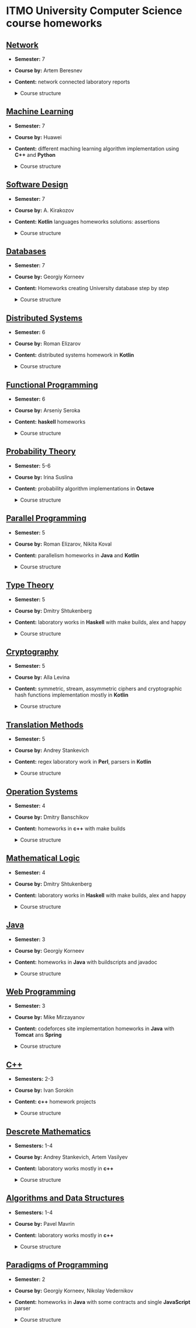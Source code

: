 # ITMO University Computer Science course homeworks

## [Network](network)

- __Semester:__ 7

- __Course by:__ Artem Beresnev

- __Content:__ network connected laboratory reports

    <details>
        <summary>Course structure</summary>
        <ul>
            <li>
                <a href="network/1-network-settings">Console network components settings utilities in Linux and Windows OS</a>
            </li>
        </ul>
    </details>

## [Machine Learning](machine-learning)

- __Semester:__ 7

- __Course by:__ Huawei

- __Content:__ different maching learning algorithm implementation using **C++** and **Python**

    <details>
        <summary>Course structure</summary>
        <ul>
            <li>
                <a href="machine-learning/kNN">kNN classifying method</a>
            </li>
            <li>
                <a href="machine-learning/linear-regression">linear regression</a>: using stochastic gradient descent with momentum and matrix method
            </li>
            <li>
                <a href="machine-learning/small-tasks">different tasks</a>
            </li>
        </ul>
    </details>

## [Software Design](software-design)

- __Semester:__ 7

- __Course by:__ A. Kirakozov

- __Content:__ **Kotlin** languages homeworks solutions: assertions

    <details>
        <summary>Course structure</summary>
        <ul>
            <li>
                <a href="software-design/1-lrucache">Using assertions in program: LRU Cache implementation</a>
            </li>
        </ul>
    </details>

## [Databases](databases)

- __Semester:__ 7

- __Course by:__ Georgiy Korneev

- __Content:__ Homeworks creating University database step by step

    <details>
        <summary>Course structure</summary>
        <ul>
            <li>
                <a href="databases/1-introduction">Introduction: setting environment</a>
            </li>
            <li>
                <a href="databases/2-model">Models: ERM, PDM, DDL, DML</a>
            </li>
            <li>
                <a href="databases/3-functional-dependencies">Functional dependencies, keys, attribute set closure</a>
            </li>
            <li>
                <a href="databases/4-normalization">Normalization</a>
            </li>
        </ul>
    </details>

## [Distributed Systems](distributed-systems)

- __Semester:__ 6

- __Course by:__ Roman Elizarov

- __Content:__ distributed systems homework in **Kotlin**

    <details>
        <summary>Course structure</summary>
        <ul>
            <li>
                <a href="distributed-systems/distributed-mutex">distributed mutex</a>
            </li>
        </ul>
    </details>

## [Functional Programming](functional-programming)

- __Semester:__ 6

- __Course by:__ Arseniy Seroka

- __Content:__ **haskell** homeworks

    <details>
        <summary>Course structure</summary>
        Practices:
        <ol>
            <li>
                <a href="functional-programming/practice1">Sorting functions</a>
            </li>
            <li>
                <a href="functional-programming/practice2">Number operations</a>
            </li>
        </ol>
        Homeworks:
        <ol start="0">
            <li>
                <a href="functional-programming/hw0">Theoretical</a>
            </li>
            <li>
                <a href="functional-programming/hw1">Basic language constructions</a>
            </li>
            <li>
                <a href="functional-programming/hw2">File System Shell</a>
            </li>
            <li>
                <a href="functional-programming/hw3">Strictness. Multithreading. Advanced types. Lenses. Comonads.</a>
            </li>
        </ol>
    </details>

## [Probability Theory](probability-theory)

- __Semester:__ 5-6

- __Course by:__ Irina Suslina

- __Content:__ probability algorithm implementations in **Octave**

    <details>
        <summary>Course structure</summary>
        <ul>
            <li>
                <a href="probability-theory/monte-carlo">Monte Carlo Method</a>
            </li>
        </ul>
    </details>

## [Parallel Programming](parallel-programming)

- __Semester:__ 5

- __Course by:__ Roman Elizarov, Nikita Koval

- __Content:__ parallelism homeworks in **Java** and **Kotlin**

    <details>
        <summary>Course structure</summary>
        <ul>
            <li>
                <a href="parallel-programming/stack-elimination">stack with elimination</a>
            </li>
            <li>
                <a href="parallel-programming/msqueue">Michael Scott queue</a>
            </li>
            <li>
                <a href="parallel-programming/fine-grained-bank">fine grained bank</a>
            </li>
            <li>
                <a href="parallel-programming/linked-list-set">linked list set</a>
            </li>
            <li>
                <a href="parallel-programming/dijkstra">parallel dijkstra</a>
            </li>
            <li>
                <a href="parallel-programming/monotonic-clock">monotonic clock</a>
            </li>
            <li>
                <a href="parallel-programming/universal-construction">universal construction</a>
            </li>
            <li>
                <a href="parallel-programming/mcs-lock">mcs lock</a>
            </li>
            <li>
                <a href="parallel-programming/faa-queue">fetch-and-add queue</a>
            </li>
            <li>
                <a href="parallel-programming/synchronous-queue">synchronous queue</a>
            </li>
            <li>
                <a href="parallel-programming/lock-free-bank">lock free bank</a>
            </li>
            <li>
                <a href="parallel-programming/stm-bank">stm bank</a>
            </li>
            <li>
                <a href="parallel-programming/blocking-stack">blocking stack</a>
            </li>
        </ul>
    </details>

## [Type Theory](type-theory)

- __Semester:__ 5

- __Course by:__ Dmitry Shtukenberg

- __Content:__ laboratory works in **Haskell** with make builds, alex and happy

    <details>
        <summary>Course structure</summary>
        <ul>
            <li>
                Lambda expression parser: <a href="type-theory/1-lambda-expression-parsing-haskell">haskell version</a>, <a href="type-theory/1-lambda-expression-parsing-ocaml">ocaml version</a>
            </li>
            <li>
                <a href="type-theory/2-normalization">normalization</a>
            </li>
            <li>
                <a href="type-theory/3-type-deduction">expression type reducing</a>
            </li>
        </ul>
    </details>

## [Cryptography](cryptography)

- __Semester:__ 5

- __Course by:__ Alla Levina

- __Content:__ symmetric, stream, assymmetric ciphers and cryptographic hash functions implementation mostly in **Kotlin**

    <details>
        <summary>Course structure</summary>
        <ul>
            <li><b>Symmetric Ciphers</b>
                <ul>
                    <li>
                        <a href="cryptography/kasiski-examination">Kasiski examination</a>: hacking Vigenere cipher
                    </li>
                    <li>
                        <a href="cryptography/des">des cipher</a> (Data Encryption Standard)
                    </li>
                    <li>
                        <a href="cryptography/serpent">serpent cipher</a>: Advanced Encryption Standard contest second place
                    </li>
                </ul>
            </li>
            <li><b>Stream Ciphers</b>
                <ul>
                    <li>
                        <a href="cryptography/rc4">rc4</a>: simpliest stream cipher
                    </li>
                    <li>
                        <a href="cryptography/comp128">a5 and comp128</a>: implementation of the A3, A5 and A8 functions defined in the GSM standard </br> A3 is used to authenticate the mobile station to the network. A8 is used to generate the session key used by A5 to encrypt the data transmitted between the mobile station and the BTS
                    </li>
                </ul>
            </li>
            <li><b>Assymmetric Ciphers</b>
                <ul>
                    <li>
                        <a href="cryptography/rsa">rsa</a>: simpliest modulo operation based assymmetric cipher, one of the first public-key cryptosystems and is widely used for secure data transmission
                    </li>
                </ul>
            </li>
            <li><b>Cryptographic Hash Functions</b>
                <ul>
                    <li>
                        <a href="cryptography/cubehash">CubeHash</a>: a cryptographic hash function submitted to the NIST hash function competition, SHA-3 semi-finalist
                    </li>
                </ul>
            </li>
    </details>

## [Translation Methods](translation-methods)

- __Semester:__ 5

- __Course by:__ Andrey Stankevich

- __Content:__ regex laboratory work in **Perl**, parsers in **Kotlin**

    <details>
        <summary>Course structure</summary>
        <ul>
            <li>
                <a href="translation-methods/regular-expressions">Regular Expressions in Perl</a>
            </li>
            <li>
                Manual building top-to-bottom syntax analyzers: <a href="translation-methods/c-function-header">c function headers</a>
            </li>
            <li>
                Using automatic analyzers generators Bison or ANTLR: <a href="translation-methods/functional2imperative">functional to imperative language translation</a>
            </li>
            <li>
                <a href="https://github.com/nothingelsematters/lalr-generator">LALR parser generator</a>
            </li>
        </ul>
    </details>

## [Operation Systems](operation-systems)

- __Semester:__ 4

- __Course by:__ Dmitry Banschikov

- __Content:__ homeworks in **c++** with make builds

    <details>
        <summary>Course structure</summary>
        <ul>
        <li>
            <a href="operation-systems/terminal">Interpreter</a>
        </li>
        <li>
            <a href="operation-systems/find">Find utility subset</a>
        </li>
        <li>
            <a href="operation-systems/pseudo-jit">Piece of JIT complier</a>
        </li>
        <li>
            <a href="operation-systems/libs-acquaintance">Introduction to libraries</a>
        </li>
        <li>
            <a href="operation-systems/synchronous-spcket-service">Introduction to sockets</a>
        </li>
        <li>
            <a href="operation-systems/net-descriptor-passing">Introduction to descriptors transferring and IPC</a>
        </li>
        <li>
            <a href="operation-systems/sigsegv-handler">Signals handling</a>
        </li>
        </ul>
    </details>

## [Mathematical Logic](mathematical-logic)

- __Semester:__ 4

- __Course by:__ Dmitry Shtukenberg

- __Content:__ laboratory works in **Haskell** with make builds, alex and happy

    <details>
        <summary>Course structure</summary>
        <ul>
            <li>
                <a href="mathematical-logic/1-expression-parser">expression parser</a>
            </li>
            <li>
                <a href="mathematical-logic/2-proof-minimization">proof minimization</a>
            </li>
            <li>
                <a href="mathematical-logic/3-intuitionistic-proof-conversion">intuitionistic proof conversion</a>
            </li>
            <li>
                <a href="mathematical-logic/4-propositional-calculus-completeness">propositional calculus completeness</a>
            </li>
            <li>
                <a href="mathematical-logic/5-formal-arithmetic-proof-check">formal arithmetic proof check</a>
            </li>
        </ul>
    </details>

## [Java](java)

- __Semester:__ 3

- __Course by:__ Georgiy Korneev

- __Content:__ homeworks in **Java** with buildscripts and javadoc

    <details>
        <summary>Course structure</summary>
        <ul>
            <li>
                <a href="java/1-recursive-walk">recursive walk</a>
            </li>
            <li>
                <a href="java/2-array-set">array set</a>
            </li>
            <li>
                <a href="java/3-student-db">student db</a>
            </li>
            <li>
                <a href="java/4-implementor">implementor</a>
            </li>
            <li>
                <a href="java/5-jarimplementor">jar implementor</a>
            </li>
            <li>
                <a href="java/6-javadoc">javadoc</a>
            </li>
            <li>
                <a href="java/7-iterative-parallelism">iterative parallelism</a>
            </li>
            <li>
                <a href="java/8-parallel-mapper">parallel mapper</a>
            </li>
            <li>
                <a href="java/9-web-crawler">web crawler</a>
            </li>
            <li>
                <a href="java/10-hello-udp">hello udp</a>
            </li>
            <li>
                <a href="java/11-private-persons">private persons</a>
            </li>
        </ul>
    </details>

## [Web Programming](web)

- __Semester:__ 3

- __Course by:__ Mike Mirzayanov

- __Content:__ codeforces site implementation homeworks in **Java** with **Tomcat** ans **Spring**

    <details>
        <summary>Course structure</summary>
        <ul>
        <li>
            <a href="web/1-server">HTTP (cURL usage, HTTP-requests, simple HTTP server)</a>
        </li>
        <li>
            <a href="web/2-front">Верстка (HTML + CSS)</a>
        </li>
        <li>
            <a href="web/3-servlets">Servlet API (Tomcat, JSON, CaptchaFilter)</a>
        </li>
        <li>
            <a href="web/4-login">Servlet API 2 (Java reflection, file database, Freemaker)</a>
        </li>
        <li>
            <a href="web/5-webmail">SQL (SQL basics, refactoring with Java reflection, MariaDB)</a>
        </li>
        <li>
            <a href="web/6-js">AJAX (Javascript, AJAX)</a>
        </li>
        <li>
            <a href="web/7-spring">Spring (Spring Boot)</a>
        </li>
        <li>
            <a href="web/8-table-relations">Spring (OneToMany, ManyToOne, ManyToMany relations)</a>
        </li>
        <li>
            <a href="web/9-vue-js">Vue.js (Basics)</a>
        </li>
        <li>
            <a href="web/10-spring-api">Spring Rest API w/ Vue.js frontend</a>
        </li>
        </ul>
    </details>

## [C++](c++)

- __Semesters:__ 2-3

- __Course by:__ Ivan Sorokin

- __Content:__ **c++** homework projects

    <details>
        <summary>Course structure </summary>
        <ul>
        <li>
        <a href="https://github.com/nothingelsematters/similar-files">Similar Files Finder</a>: An utility to find files with similar content in directories
        <li>
        <a href="https://github.com/nothingelsematters/substring-finder">Substring Finder</a>: An utility to find the given substring in directories
        <li>
        <a href="https://github.com/nothingelsematters/function">Function</a>: <code>std::function</code> implementation
        </ul>
    </details>

## [Descrete Mathematics](discrete-maths)

- __Semesters:__ 1-4

- __Course by:__ Andrey Stankevich, Artem Vasilyev

- __Content:__ laboratory works mostly in **c++**

    <details>
        <summary>Course structure</summary>
        <ul>
        <li>
            <a href="descrete-maths/probability">Probability</a>
        </li>
        <li>
            <a href="descrete-maths/languages">Language Theory and Automats</a>
        </li>
        <li>Context Free Grammars</li>
        <li>
            <a href="descrete-maths/hamilton-path">Hamilton Paths</a>
        </li>
        <li>
            <a href="descrete-maths/graph-planarity">Graph Planarity</a>
        </li>
        <li>
            <a href="descrete-maths/generating-function">Generating Function</a>
        </li>
        <li>
            <a href="descrete-maths/turing-machine">Turing machine</a>
        </li>
        </ul>
    </details>

## [Algorithms and Data Structures](algorithms-and-data-structures)

- __Semesters:__ 1-4

- __Course by:__ Pavel Mavrin

- __Content:__ laboratory works mostly in **c++**

    <details>
        <summary>Course structure</summary>
        <ul>
        <li>
            <a href="algorithms-and-data-structures/dynamic-programming">Dynamic Programming</a>
        </li>
        <li>
            <a href="algorithms-and-data-structures/egment-tree">Segment Tree</a>
        </li>
        <li>
            <a href="algorithms-and-data-structures/binary-search-tree">Binary Search Tree</a>
        </li>
        <li>
            <a href="algorithms-and-data-structures/tree-algorithms">Tree Algorithms: LCA, Link-Cut, etc</a>
        </li>
        <li>
            <a href="algorithms-and-data-structures/greed">Greed Algorithms</a>
        </li>
        <li>
            <a href="algorithms-and-data-structures/graphs">Graphs</a>
        </li>
        <li>
            <a href="algorithms-and-data-structures/minimum-path">Minimum Paths</a>
        </li>
        <li>
            <a href="algorithms-and-data-structures/strings">Strings</a>
        </li>
        <li>
            <a href="algorithms-and-data-structures/flow-and-matching">Maximum Flow And Matching</a>
        </li>
        <li>
            <a href="algorithms-and-data-structures/maximum-flow-minimum-cost">Maximum Flow Minimum Cost</a>
        </li>
        <li>
            <a href="algorithms-and-data-structures/mathematic">Mathematic</a>
        </li>
        </ul>
    </details>

## [Paradigms of Programming](paradigms-of-programming)

- __Semester:__ 2

- __Course by:__ Georgiy Korneev, Nikolay Vedernikov

- __Content:__ homeworks in **Java** with some contracts and single **JavaScript** parser

    <details>
        <summary>Course structure</summary>
        <ul>
            <li>
                <a href="paradigms-of-programming/1-calc-sah256">calc sha256</a>
            </li>
            <li>
                <a href="paradigms-of-programming/2-binary-search">binary search</a>
            </li>
            <li>
                <a href="paradigms-of-programming/3-array-queue">array queue</a>
            </li>
            <li>
                <a href="paradigms-of-programming/4-queue">queue</a>
            </li>
            <li>
                <a href="paradigms-of-programming/5-evaluate">evaluate</a>
            </li>
            <li>
                <a href="paradigms-of-programming/6-expression-parser">expression parser</a>
            </li>
            <li>
                <a href="paradigms-of-programming/7-exceptions">exceptions</a>
            </li>
            <li>
                <a href="paradigms-of-programming/9-functional-expression">functional expression</a>
            </li>
            <li>
                <a href="paradigms-of-programming/10-object-expression">object expression</a>
            </li>
        </ul>
    </details>
